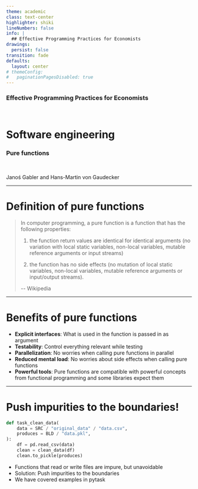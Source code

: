 ```yaml
---
theme: academic
class: text-center
highlighter: shiki
lineNumbers: false
info: |
  ## Effective Programming Practices for Economists
drawings:
  persist: false
transition: fade
defaults:
  layout: center
# themeConfig:
#   paginationPagesDisabled: true
---
```


### Effective Programming Practices for Economists

<br/>

# Software engineering

### Pure functions

<br/>


Janoś Gabler and Hans-Martin von Gaudecker

---

# Definition of pure functions


> In computer programming, a pure function is a function that has the following
> properties:
>
> 1. the function return values are identical for identical arguments (no variation with
> local static variables, non-local variables, mutable reference arguments or input
> streams)
>
> 2. the function has no side effects (no mutation of local static variables, non-local variables, mutable reference arguments or input/output streams).
>
> -- Wikipedia

---

# Benefits of pure functions

- **Explicit interfaces**: What is used in the function is passed in as argument
- **Testability**: Control everything relevant while testing
- **Parallelization**: No worries when calling pure functions in parallel
- **Reduced mental load**: No worries about side effects when calling pure functions
- **Powerful tools**: Pure functions are compatible with powerful concepts from functional
programming and some libraries expect them


---


# Push impurities to the boundaries!

<div class="flex gap-12">
<div>

```python
def task_clean_data(
    data = SRC / "original_data" / "data.csv",
    produces = BLD / "data.pkl",
):
    df = pd.read_csv(data)
    clean = clean_data(df)
    clean.to_pickle(produces)
```

</div>
<div>

- Functions that read or write files are impure, but unavoidable
- Solution: Push impurities to the boundaries
- We have covered examples in pytask


</div>
</div>
